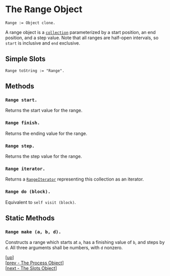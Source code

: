 
# The Range Object

    Range := Object clone.

A range object is a [`collection`](collection.md) parameterized by a
start position, an end position, and a step value. Note that all
ranges are half-open intervals, so `start` is inclusive and `end`
exclusive.

## Simple Slots

    Range toString := "Range".

## Methods

### `Range start.`

Returns the start value for the range.

### `Range finish.`

Returns the ending value for the range.

### `Range step.`

Returns the step value for the range.

### `Range iterator.`

Returns a [`RangeIterator`](iterator.md#rangeiterator) representing
this collection as an iterator.

### `Range do (block).`

Equivalent to `self visit (block)`.

## Static Methods

### `Range make (a, b, d).`

Constructs a range which starts at `a`, has a finishing value of `b`,
and steps by `d`. All three arguments shall be numbers, with `d`
nonzero.

[[up](.)]
<br/>[[prev - The Process Object](process.md)]
<br/>[[next - The Slots Object](slots.md)]
